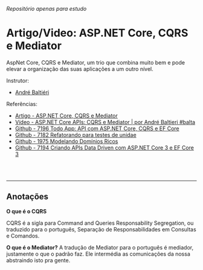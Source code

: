 _Repositório apenas para estudo_

# Artigo/Video: ASP.NET Core, CQRS e Mediator

AspNet Core, CQRS e Mediator, um trio que combina muito bem e pode elevar a organização das suas aplicações a um outro nível.

Instrutor:

- [André Baltiéri](balta.io)

Referências:

- [Artigo - ASP.NET Core, CQRS e Mediator](https://balta.io/blog/aspnet-core-cqrs-mediator)
- [Vídeo - ASP.NET Core APIs: CQRS e Mediator | por André Baltieri #balta](https://www.youtube.com/watch?v=G0yi5PTzhLA)
- [Github - 7196 Todo App: API com ASP.NET Core, CQRS e EF Core](https://github.com/balta-io/7196)
- [Github - 7182 Refatorando para testes de unidae](https://github.com/balta-io/7182)
- [Github - 1975 Modelando Domínios Ricos](https://github.com/balta-io/1975)
- [Github - 7194 Criando APIs Data Driven com ASP.NET Core 3 e EF Core 3](https://github.com/balta-io/7194)

<br>
<br>
<hr>

## Anotações

**O que é o CQRS**

CQRS é a sigla para Command and Queries Responsability Segregation, ou traduzido para o português, Separação de Responsabilidades em Consultas e Comandos.

**O que é o Mediator?**
A tradução de Mediator para o português é mediador, justamente o que o padrão faz. Ele intermédia as comunicações da nossa abstraindo isto pra gente.
